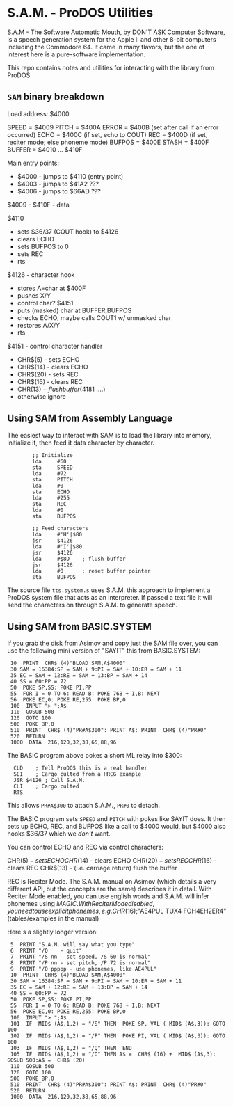 # S.A.M. - ProDOS Utilities

S.A.M - The Software Automatic Mouth, by DON'T ASK Computer Software, is a speech generation system for the Apple II and other 8-bit computers including the Commodore 64. It came in many flavors, but the one of interest here is a pure-software implementation.

This repo contains notes and utilities for interacting with the library from ProDOS.

## `SAM` binary breakdown

Load address: $4000

SPEED  = $4009
PITCH  = $400A
ERROR  = $400B (set after call if an error occurred)
ECHO   = $400C (if set, echo to COUT)
REC    = $400D (if set, reciter mode; else phoneme mode)
BUFPOS = $400E
STASH  = $400F
BUFFER = $4010 ... $410F

Main entry points:
- $4000 - jumps to $4110 (entry point)
- $4003 - jumps to $41A2 ???
- $4006 - jumps to $66AD ???

$4009 - $410F - data

$4110
- sets $36/37 (COUT hook) to $4126
- clears ECHO
- sets BUFPOS to 0
- sets REC
- rts

$4126 - character hook
- stores A=char at $400F
- pushes X/Y
- control char? $4151
- puts (masked) char at BUFFER,BUFPOS
- checks ECHO, maybe calls COUT1 w/ unmasked char
- restores A/X/Y
- rts

$4151 - control character handler
- CHR$(5) - sets ECHO
- CHR$(14) - clears ECHO
- CHR$(20) - sets REC
- CHR$(16) - clears REC
- CHR$(13) - flush buffer ($4181 ....)
- otherwise ignore

## Using SAM from Assembly Language

The easiest way to interact with SAM is to load the library into memory, initialize it, then feed it data character by character.

```
        ;; Initialize
        lda     #60
        sta     SPEED
        lda     #72
        sta     PITCH
        lda     #0
        sta     ECHO
        lda     #255
        sta     REC
        lda     #0
        sta     BUFPOS

        ;; Feed characters
        lda     #'H'|$80
        jsr     $4126
        lda     #'I'|$80
        jsr     $4126
        lda     #$8D    ; flush buffer
        jsr     $4126
        lda     #0      ; reset buffer pointer
        sta     BUFPOS
```

The source file `tts.system.s` uses S.A.M. this approach to implement a ProDOS system file that acts as an interpreter. If passed a text file it will send the characters on through S.A.M. to generate speech.

## Using SAM from BASIC.SYSTEM

If you grab the disk from Asimov and copy just the SAM file over, you can use the following mini version of "SAYIT" this from BASIC.SYSTEM:

```
 10  PRINT  CHR$ (4)"BLOAD SAM,A$4000"
 30 SAM = 16384:SP = SAM + 9:PI = SAM + 10:ER = SAM + 11
 35 EC = SAM + 12:RE = SAM + 13:BP = SAM + 14
 40 SS = 60:PP = 72
 50  POKE SP,SS: POKE PI,PP
 55  FOR I = 0 TO 6: READ B: POKE 768 + I,B: NEXT
 56  POKE EC,0: POKE RE,255: POKE BP,0
 100  INPUT "> ";A$
 110  GOSUB 500
 120  GOTO 100
 500  POKE BP,0
 510  PRINT  CHR$ (4)"PR#A$300": PRINT A$: PRINT  CHR$ (4)"PR#0"
 520  RETURN
 1000  DATA  216,120,32,38,65,88,96
```


The BASIC program above pokes a short ML relay into $300:

```
  CLD    ; Tell ProDOS this is a real handler
  SEI    ; Cargo culted from a HRCG example
  JSR $4126 ; Call S.A.M.
  CLI    ; Cargo culted
  RTS
```

This allows `PR#A$300` to attach S.A.M., `PR#0` to detach.

The BASIC program sets `SPEED` and `PITCH` with pokes like SAYIT does. It then sets up ECHO, REC, and BUFPOS like a call to $4000 would, but $4000 also hooks $36/37 which we _don't_ want.

You can control ECHO and REC via control characters:

CHR$(5) - sets ECHO
CHR$(14) - clears ECHO
CHR$(20) - sets REC
CHR$(16) - clears REC
CHR$(13) - (i.e. carriage return) flush the buffer

REC is Reciter Mode. The S.A.M. manual on Asimov (which details a very different API, but the concepts are the same) describes it in detail. With Reciter Mode enabled, you can use english words and S.A.M. will infer phonemes using $MAGIC. With Reciter Mode disabled, you need to use explicit phonemes, e.g. CHR$(16);"AE4PUL TUX4 FOH4EH2ER4" (tables/examples in the manual)

Here's a slightly longer version:
```
 5  PRINT "S.A.M. will say what you type"
 6  PRINT "/Q    - quit"
 7  PRINT "/S nn - set speed, /S 60 is normal"
 8  PRINT "/P nn - set pitch, /P 72 is normal"
 9  PRINT "/O ppppp - use phonemes, like AE4PUL"
 10  PRINT  CHR$ (4)"BLOAD SAM,A$4000"
 30 SAM = 16384:SP = SAM + 9:PI = SAM + 10:ER = SAM + 11
 35 EC = SAM + 12:RE = SAM + 13:BP = SAM + 14
 40 SS = 60:PP = 72
 50  POKE SP,SS: POKE PI,PP
 55  FOR I = 0 TO 6: READ B: POKE 768 + I,B: NEXT
 56  POKE EC,0: POKE RE,255: POKE BP,0
 100  INPUT "> ";A$
 101  IF  MID$ (A$,1,2) = "/S" THEN  POKE SP, VAL ( MID$ (A$,3)): GOTO 100
 102  IF  MID$ (A$,1,2) = "/P" THEN  POKE PI, VAL ( MID$ (A$,3)): GOTO 100
 103  IF  MID$ (A$,1,2) = "/Q" THEN  END
 105  IF  MID$ (A$,1,2) = "/O" THEN A$ =  CHR$ (16) +  MID$ (A$,3): GOSUB 500:A$ =  CHR$ (20)
 110  GOSUB 500
 120  GOTO 100
 500  POKE BP,0
 510  PRINT  CHR$ (4)"PR#A$300": PRINT A$: PRINT  CHR$ (4)"PR#0"
 520  RETURN
 1000  DATA  216,120,32,38,65,88,96
```
